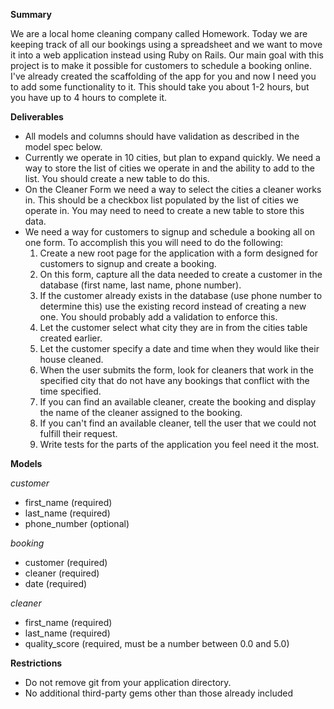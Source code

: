 
**Summary**

We are a local home cleaning company called Homework. Today we are keeping track of all our bookings using a spreadsheet and we want to move it into a web application instead using Ruby on Rails. Our main goal with this project is to make it possible for customers to schedule a booking online. I've already created the scaffolding of the app for you and now I need you to add some functionality to it. This should take you about 1-2 hours, but you have up to 4 hours to complete it.

**Deliverables**

- All models and columns should have validation as described in the model spec below.
- Currently we operate in 10 cities, but plan to expand quickly. We need a way to store the list of cities we operate in and the ability to add to the list. You should create a new table to do this.
- On the Cleaner Form we need a way to select the cities a cleaner works in. This should be a checkbox list populated by the list of cities we operate in. You may need to need to create a new table to store this data.
- We need a way for customers to signup and schedule a booking all on one form. To accomplish this you will need to do the following:
  1. Create a new root page for the application with a form designed for customers to signup and create a booking.
  2. On this form, capture all the data needed to create a customer in the database (first name, last name, phone number).
  3. If the customer already exists in the database (use phone number to determine this) use the existing record instead of creating a new one. You should probably add a validation to enforce this.
  4. Let the customer select what city they are in from the cities table created earlier.
  5. Let the customer specify a date and time when they would like their house cleaned.
  6. When the user submits the form, look for cleaners that work in the specified city that do not have any bookings that conflict with the time specified.
  7. If you can find an available cleaner, create the booking and display the name of the cleaner assigned to the booking.
  8. If you can't find an available cleaner, tell the user that we could not fulfill their request.
  9. Write tests for the parts of the application you feel need it the most.

**Models**

*customer*
- first_name (required)
- last_name (required)
- phone_number (optional)

*booking*
- customer (required)
- cleaner (required)
- date (required)

*cleaner*
- first_name (required)
- last_name (required)
- quality_score (required, must be a number between 0.0 and 5.0)

**Restrictions**

- Do not remove git from your application directory.
- No additional third-party gems other than those already included
